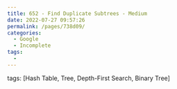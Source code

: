 ```yaml
---
title: 652 - Find Duplicate Subtrees - Medium
date: 2022-07-27 09:57:26
permalink: /pages/738d09/
categories:
  - Google
  - Incomplete
tags:
  - 
---
```

tags: [Hash Table, Tree, Depth-First Search, Binary Tree]